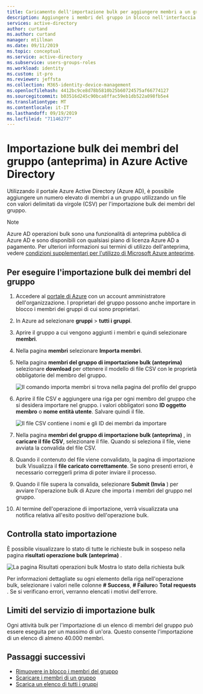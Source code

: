 ```yaml
---
title: Caricamento dell'importazione bulk per aggiungere membri a un gruppo-Azure Active Directory | Microsoft Docs
description: Aggiungere i membri del gruppo in blocco nell'interfaccia di amministrazione di Azure Active Directory.
services: active-directory
author: curtand
ms.author: curtand
manager: mtillman
ms.date: 09/11/2019
ms.topic: conceptual
ms.service: active-directory
ms.subservice: users-groups-roles
ms.workload: identity
ms.custom: it-pro
ms.reviewer: jeffsta
ms.collection: M365-identity-device-management
ms.openlocfilehash: 4412bc9ce8d78b5810b25b60724575af66774127
ms.sourcegitcommit: b03516d245c90bca8ffac59eb1db522a098fb5e4
ms.translationtype: MT
ms.contentlocale: it-IT
ms.lasthandoff: 09/19/2019
ms.locfileid: "71146277"
---
```

# <a name="bulk-import-group-members-preview-in-azure-active-directory"></a>Importazione bulk dei membri del gruppo (anteprima) in Azure Active Directory

Utilizzando il portale Azure Active Directory (Azure AD), è possibile aggiungere un numero elevato di membri a un gruppo utilizzando un file con valori delimitati da virgole (CSV) per l'importazione bulk dei membri del gruppo.

> [!NOTE]
> Azure AD operazioni bulk sono una funzionalità di anteprima pubblica di Azure AD e sono disponibili con qualsiasi piano di licenza Azure AD a pagamento. Per ulteriori informazioni sui termini di utilizzo dell'anteprima, vedere [condizioni supplementari per l'utilizzo di Microsoft Azure anteprime](https://azure.microsoft.com/support/legal/preview-supplemental-terms/).

## <a name="to-bulk-import-group-members"></a>Per eseguire l'importazione bulk dei membri del gruppo

1. Accedere al [portale di Azure](https://portal.azure.com) con un account amministratore dell'organizzazione. I proprietari del gruppo possono anche importare in blocco i membri dei gruppi di cui sono proprietari.
1. In Azure ad selezionare **gruppi** > **tutti i gruppi**.
1. Aprire il gruppo a cui vengono aggiunti i membri e quindi selezionare **membri**.
1. Nella pagina **membri** selezionare **Importa membri**.
1. Nella pagina **membri del gruppo di importazione bulk (anteprima)** selezionare **download** per ottenere il modello di file CSV con le proprietà obbligatorie del membro del gruppo.

    ![Il comando importa membri si trova nella pagina del profilo del gruppo](./media/groups-bulk-import-members/import-panel.png)

1. Aprire il file CSV e aggiungere una riga per ogni membro del gruppo che si desidera importare nel gruppo. i valori obbligatori sono **ID oggetto membro** o **nome entità utente**. Salvare quindi il file.

   ![Il file CSV contiene i nomi e gli ID dei membri da importare](./media/groups-bulk-import-members/csv-file.png)

1. Nella pagina **membri del gruppo di importazione bulk (anteprima)** , in **caricare il file CSV**, selezionare il file. Quando si seleziona il file, viene avviata la convalida del file CSV.
1. Quando il contenuto del file viene convalidato, la pagina di importazione bulk Visualizza il **file caricato correttamente**. Se sono presenti errori, è necessario correggerli prima di poter inviare il processo.
1. Quando il file supera la convalida, selezionare **Submit (Invia** ) per avviare l'operazione bulk di Azure che importa i membri del gruppo nel gruppo.
1. Al termine dell'operazione di importazione, verrà visualizzata una notifica relativa all'esito positivo dell'operazione bulk.

## <a name="check-import-status"></a>Controlla stato importazione

È possibile visualizzare lo stato di tutte le richieste bulk in sospeso nella pagina **risultati operazione bulk (anteprima)** .

   ![La pagina Risultati operazioni bulk Mostra lo stato della richiesta bulk](./media/groups-bulk-import-members/bulk-center.png)

Per informazioni dettagliate su ogni elemento della riga nell'operazione bulk, selezionare i valori nelle colonne **# Success**, **# Failure**o **Total requests** . Se si verificano errori, verranno elencati i motivi dell'errore.

## <a name="bulk-import-service-limits"></a>Limiti del servizio di importazione bulk

Ogni attività bulk per l'importazione di un elenco di membri del gruppo può essere eseguita per un massimo di un'ora. Questo consente l'importazione di un elenco di almeno 40.000 membri.

## <a name="next-steps"></a>Passaggi successivi

- [Rimuovere in blocco i membri del gruppo](groups-bulk-remove-members.md)
- [Scaricare i membri di un gruppo](groups-bulk-download-members.md)
- [Scarica un elenco di tutti i gruppi](groups-bulk-download.md)
